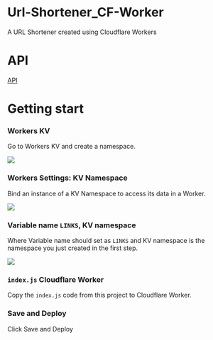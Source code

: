 # Url-Shortener_CF-Worker
A URL Shortener created using Cloudflare Workers

# API

[API](API.md)

# Getting start
### Workers KV

Go to Workers KV and create a namespace.

<img src="https://cdn.jsdelivr.net/npm/imst@0.0.4/20201205232805.png">

### Workers Settings: KV Namespace

Bind an instance of a KV Namespace to access its data in a Worker.

<img src="https://cdn.jsdelivr.net/npm/imst@0.0.4/20201205232536.png">

### Variable name `LINKS`, KV namespace

Where Variable name should set as `LINKS` and KV namespace is the namespace you just created in the first step.

<img src="https://cdn.jsdelivr.net/npm/imst@0.0.4/20201205232704.png">

### `index.js` Cloudflare Worker 

Copy the `index.js` code from this project to Cloudflare Worker. 

### Save and Deploy

Click Save and Deploy

